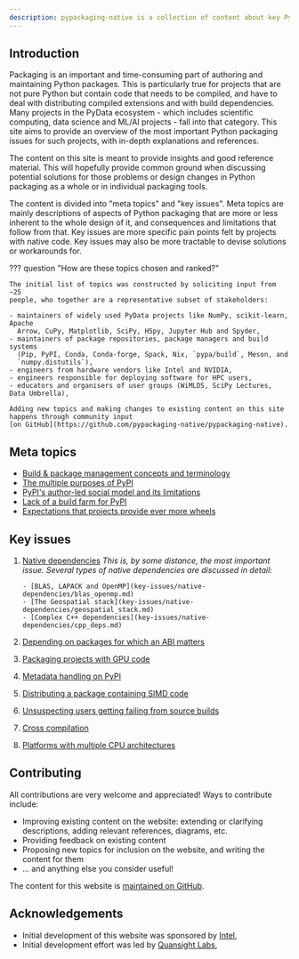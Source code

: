 ```yaml
---
description: pypackaging-native is a collection of content about key Python packaging topics and issues for projects using native code - with a focus in particular scientific, data science and ML/AI projects in the PyData ecosystem.
---
```


## Introduction

Packaging is an important and time-consuming part of authoring and maintaining
Python packages. This is particularly true for projects that are not pure
Python but contain code that needs to be compiled, and have to deal with
distributing compiled extensions and with build dependencies. Many projects in
the PyData ecosystem - which includes scientific computing, data science and
ML/AI projects - fall into that category. This site aims to provide an overview
of the most important Python packaging issues for such projects, with in-depth
explanations and references.

The content on this site is meant to provide insights and good reference
material. This will hopefully provide common ground when discussing potential
solutions for those problems or design changes in Python packaging as a whole
or in individual packaging tools.

The content is divided into "meta topics" and "key issues". Meta topics are
mainly descriptions of aspects of Python packaging that are more or less
inherent to the whole design of it, and consequences and limitations that
follow from that. Key issues are more specific pain points felt by projects
with native code. Key issues may also be more tractable to devise solutions or
workarounds for.

??? question "How are these topics chosen and ranked?"

    The initial list of topics was constructed by soliciting input from ~25
    people, who together are a representative subset of stakeholders:

    - maintainers of widely used PyData projects like NumPy, scikit-learn, Apache
      Arrow, CuPy, Matplotlib, SciPy, H5py, Jupyter Hub and Spyder,
    - maintainers of package repositories, package managers and build systems
      (Pip, PyPI, Conda, Conda-forge, Spack, Nix, `pypa/build`, Meson, and
      `numpy.distutils`),
    - engineers from hardware vendors like Intel and NVIDIA,
    - engineers responsible for deploying software for HPC users,
    - educators and organisers of user groups (WiMLDS, SciPy Lectures, Data Umbrella),

    Adding new topics and making changes to existing content on this site
    happens through community input
    [on GitHub](https://github.com/pypackaging-native/pypackaging-native).


## Meta topics

- [Build & package management concepts and terminology](meta-topics/build_steps_conceptual.md)
- [The multiple purposes of PyPI](meta-topics/purposes_of_pypi.md)
- [PyPI's author-led social model and its limitations](meta-topics/pypi_social_model.md)
- [Lack of a build farm for PyPI](meta-topics/no_build_farm.md)
- [Expectations that projects provide ever more wheels](meta-topics/user_expectations_wheels.md)

## Key issues

1. [Native dependencies](key-issues/native-dependencies/index.md)
   *This is, by some distance, the most important issue. Several types of
   native dependencies are discussed in detail:*

       - [BLAS, LAPACK and OpenMP](key-issues/native-dependencies/blas_openmp.md)
       - [The Geospatial stack](key-issues/native-dependencies/geospatial_stack.md)
       - [Complex C++ dependencies](key-issues/native-dependencies/cpp_deps.md)

2. [Depending on packages for which an ABI matters](key-issues/abi.md)
3. [Packaging projects with GPU code](key-issues/gpus.md)
4. [Metadata handling on PyPI](key-issues/pypi_metadata_handling.md)
5. [Distributing a package containing SIMD code](key-issues/simd_support.md)
6. [Unsuspecting users getting failing from source builds](key-issues/unexpected_fromsource_builds.md)
7. [Cross compilation](key-issues/cross_compilation.md)
8. [Platforms with multiple CPU architectures](key-issues/multiple_architectures.md)


## Contributing

All contributions are very welcome and appreciated! Ways to contribute include:

- Improving existing content on the website: extending or clarifying
  descriptions, adding relevant references, diagrams, etc.
- Providing feedback on existing content
- Proposing new topics for inclusion on the website, and writing the content for them
- ... and anything else you consider useful!

The content for this website is
[maintained on GitHub](https://github.com/pypackaging-native/pypackaging-native).


## Acknowledgements

- Initial development of this website was sponsored by [Intel](https://www.intel.com),
- Initial development effort was led by [Quansight Labs](https://labs.quansight.org/),
